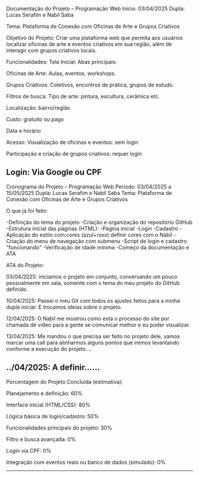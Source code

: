 Documentação do Projeto – Programação Web
Início: 03/04/2025
Dupla: Lucas Serafim e Nabil Saba

Tema:
Plataforma de Conexão com Oficinas de Arte e Grupos Criativos

Objetivo do Projeto:
Criar uma plataforma web que permita aos usuários localizar oficinas de arte e eventos criativos em sua região, além de interagir com grupos criativos locais.

Funcionalidades:
Tela Inicial:
Abas principais:

Oficinas de Arte: Aulas, eventos, workshops.

Grupos Criativos: Coletivos, encontros de prática, grupos de estudo.

Filtros de busca:
Tipo de arte: pintura, escultura, cerâmica etc.

Localização: bairro/região

Custo: gratuito ou pago

Data e horário

Acesso:
Visualização de oficinas e eventos: sem login

Participação e criação de grupos criativos: requer login

Login:
Via Google ou CPF
-----------------------------------------------------------------------------------------------------------------------------------------------------------------------------------------
Cronograma do Projeto – Programação Web
Período: 03/04/2025 a 15/05/2025
Dupla: Lucas Serafim e Nabil Saba
Tema: Plataforma de Conexão com Oficinas de Arte e Grupos Criativos

O que já foi feito:

-Definição do tema do projeto
-Criação e organização do repositório GitHub
-Estrutura inicial das páginas (HTML):
-Página inicial
-Login
-Cadastro
-Aplicação do estilo com cores (azul+roxo) definir cores com o Nabil
-Criação do menu de navegação com submenu
-Script de login e cadastro "funcionando"
-Verificação de idade mínima
-Começo da documentação e ATA

ATA do Projeto: 

03/04/2025: iniciamos o projeto em conjunto, conversando um pouco pessoalmente em sala, somente com o tema do meu projeto do GitHub definido.

10/04/2025: Passei o meu Git com todos os ajustes feitos para a minha dupla iniciar. E trocamos ideias sobre o projeto.

12/04/2025: O Nabil me mostrou como esta o processo do site por chamada de video para a gente se comunicar melhor e eu poder visualizar.

13/04/2025: Me mandou o que precisa ser feito no projeto dele, vamos marcar uma call para alinharmos alguns pontos que iremos levantando conforme a execução do projeto....

../04/2025: A definir......
------------------------------------------------------------------------------------------------------------------------------------------------------------------------------------------
Porcentagem do Projeto Concluída (estimativa):

Planejamento e definição: 60%

Interface inicial (HTML/CSS): 80%

Lógica básica de login/cadastro: 50%

Funcionalidades principais do projeto: 30%

Filtro e busca avançada: 0%

Login via CPF: 0%

Integração com eventos reais ou banco de dados (simulado): 0%

------------------------------------------------------------------------------------------------------------------------------------------------------------------------------------------


